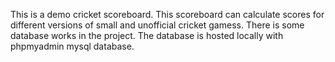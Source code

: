 This is a demo cricket scoreboard. This scoreboard can calculate scores for different versions of small and unofficial cricket gamess.
There is some database works in the project. The database is hosted locally with phpmyadmin mysql database.

